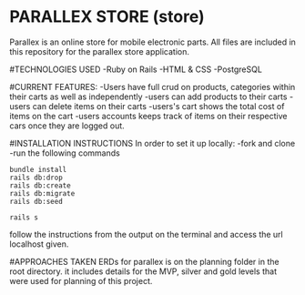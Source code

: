 # PARALLEX STORE (store)
Parallex is an online store for mobile electronic parts.
All files are included in this repository for the parallex store application.

#TECHNOLOGIES USED
-Ruby on Rails
-HTML & CSS
-PostgreSQL


#CURRENT FEATURES:
-Users have full crud on products, categories within their carts as well as independently
-users can add products to their carts
-users can delete items on their carts
-users's cart shows the total cost of items on the cart
-users accounts keeps track of items on their respective cars once they are logged out.




#INSTALLATION INSTRUCTIONS
In order to set it up locally:
-fork and clone
-run the following commands

```
bundle install
rails db:drop
rails db:create
rails db:migrate
rails db:seed

rails s

```
follow the instructions from the output on the terminal
and access the url localhost given.



#APPROACHES TAKEN
ERDs for parallex is on the planning folder in the root directory.
it includes details for the MVP, silver and gold levels that were used for planning of this project.
